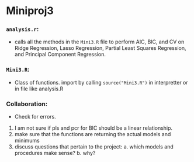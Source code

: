 # Miniproj3

### `analysis.r`:
- calls all the methods in the `Mini3.R` file to perform AIC, BIC, and CV on 
  Ridge Regression, Lasso Regression, Partial Least Squares Regression, and 
  Principal Component Regression. 

### `Mini3.R`:
- Class of functions. import by calling `source("Mini3.R")` in interpretter or
  in file like analysis.R


### Collaboration:
- Check for errors. 
1. I am not sure if pls and pcr for BIC should be a linear relationship. 
2. make sure that the functions are returning the actual models and minimums
3. discuss questions that pertain to the project:
  a. which models and procedures make sense?
  b. why?
